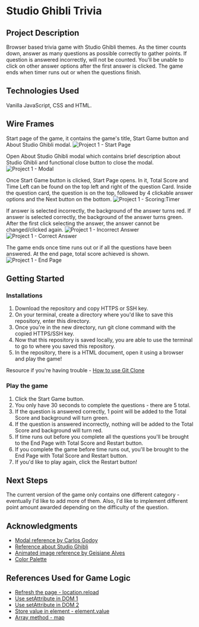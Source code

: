 # Studio Ghibli Trivia

## Project Description
Browser based trivia game with Studio Ghibli themes. As the timer counts down, answer as many questions as possible correctly to gather points. If question is answered incorrectly, will not be counted. You'll be unable to click on other answer options after the first answer is clicked. The game ends when timer runs out or when the questions finish.

## Technologies Used
Vanilla JavaScript, CSS and HTML.

## Wire Frames
Start page of the game, it contains the game's title, Start Game button and About Studio Ghibli modal.
![Project 1 - Start Page](https://user-images.githubusercontent.com/85954693/162788024-a839323c-6065-4207-bbf5-43dacf9d2542.png)

Open About Studio Ghibli modal which contains brief description about Studio Ghibli and functional close button to close the modal.
![Project 1 - Modal](https://user-images.githubusercontent.com/85954693/162788408-15431927-5fd1-47b4-8690-b281a4848a0f.png)

Once Start Game button is clicked, Start Page opens. In it, Total Score and Time Left can be found on the top left and right of the question Card.
Inside the question card, the question is on the top, followed by 4 clickable answer options and the Next button on the bottom.
![Project 1 - Scoring:Timer](https://user-images.githubusercontent.com/85954693/162797538-71970ca9-2c83-4c28-afae-b4ecbddb77c5.png)

If answer is selected incorrectly, the background of the answer turns red.
If answer is selected correctly, the background of the answer turns green.
After the first click selecting the answer, the answer cannot be changed/clicked again.
![Project 1 - Incorrect Answer](https://user-images.githubusercontent.com/85954693/162797921-9cdcda78-be77-4b48-870c-8e86a6dc4f1e.png)
![Project 1 - Correct Answer](https://user-images.githubusercontent.com/85954693/162797928-f4a4bf9e-459e-428d-814a-c0f8e6340d4a.png)

The game ends once time runs out or if all the questions have been answered. At the end page, total score achieved is shown.
![Project 1 - End Page](https://user-images.githubusercontent.com/85954693/162798316-fb2aa79f-262e-4b3a-8274-70fa2bdb60ce.png)

## Getting Started
### Installations
1. Download the repository and copy HTTPS or SSH key.
2. On your terminal, create a directory where you'd like to save this repository, enter this directory.
3. Once you're in the new directory, run git clone command with the copied HTTPS/SSH key.
4. Now that this repository is saved locally, you are able to use the terminal to go to where you saved this repository.
5. In the repository, there is a HTML document, open it using a browser and play the game!

Resource if you're having trouble - 
[How to use Git Clone](https://github.com/git-guides/git-clone)

### Play the game
1. Click the Start Game button.
2. You only have 30 seconds to complete the questions - there are 5 total.
3. If the question is answered correctly, 1 point will be added to the Total Score and background will turn green.
4. If the question is answered incorrectly, nothing will be added to the Total Score and background will turn red.
5. If time runs out before you complete all the questions you'll be brought to the End Page with Total Score and Restart button.
6. If you complete the game before time runs out, you'll be brought to the End Page with Total Score and Restart button.
7. If you'd like to play again, click the Restart button!

## Next Steps
The current version of the game only contains one different category - eventually I'd like to add more of them.
Also, I'd like to implement different point amount awarded depending on the difficulty of the question.

## Acknowledgments
- [Modal reference by Carlos Godoy](https://git.generalassemb.ly/carlos-godoy720/modals)
- [Reference about Studio Ghibli](https://ghiblicollection.com/about)
- [Animated image reference by Geisiane Alves](https://github.com/GeisianeAlves/Moving-Castle-animate-landing-page)
- [Color Palette](https://colorswall.com/palette/15701/)

## References Used for Game Logic
- [Refresh the page - location.reload](https://developer.mozilla.org/en-US/docs/Web/API/Location/reload)
- [Use setAttribute in DOM 1](https://stackoverflow.com/questions/30446152/how-to-add-parameters-onto-function-in-setattribute-method-in-javascript)
- [Use setAttribute in DOM 2](https://stackoverflow.com/questions/28685407/this-setattributeonclick-javascript-doesnt-works)
- [Store value in element - element.value](https://www.w3schools.com/jsref/prop_attr_value.asp)
- [Array method - map](https://developer.mozilla.org/en-US/docs/Web/JavaScript/Reference/Global_Objects/Array/map)
